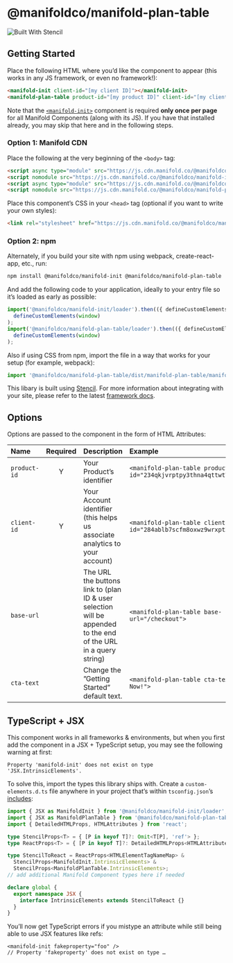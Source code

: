 # @manifoldco/manifold-plan-table

![Built With Stencil](https://img.shields.io/badge/-Built%20With%20Stencil-16161d.svg?logo=data%3Aimage%2Fsvg%2Bxml%3Bbase64%2CPD94bWwgdmVyc2lvbj0iMS4wIiBlbmNvZGluZz0idXRmLTgiPz4KPCEtLSBHZW5lcmF0b3I6IEFkb2JlIElsbHVzdHJhdG9yIDE5LjIuMSwgU1ZHIEV4cG9ydCBQbHVnLUluIC4gU1ZHIFZlcnNpb246IDYuMDAgQnVpbGQgMCkgIC0tPgo8c3ZnIHZlcnNpb249IjEuMSIgaWQ9IkxheWVyXzEiIHhtbG5zPSJodHRwOi8vd3d3LnczLm9yZy8yMDAwL3N2ZyIgeG1sbnM6eGxpbms9Imh0dHA6Ly93d3cudzMub3JnLzE5OTkveGxpbmsiIHg9IjBweCIgeT0iMHB4IgoJIHZpZXdCb3g9IjAgMCA1MTIgNTEyIiBzdHlsZT0iZW5hYmxlLWJhY2tncm91bmQ6bmV3IDAgMCA1MTIgNTEyOyIgeG1sOnNwYWNlPSJwcmVzZXJ2ZSI%2BCjxzdHlsZSB0eXBlPSJ0ZXh0L2NzcyI%2BCgkuc3Qwe2ZpbGw6I0ZGRkZGRjt9Cjwvc3R5bGU%2BCjxwYXRoIGNsYXNzPSJzdDAiIGQ9Ik00MjQuNywzNzMuOWMwLDM3LjYtNTUuMSw2OC42LTkyLjcsNjguNkgxODAuNGMtMzcuOSwwLTkyLjctMzAuNy05Mi43LTY4LjZ2LTMuNmgzMzYuOVYzNzMuOXoiLz4KPHBhdGggY2xhc3M9InN0MCIgZD0iTTQyNC43LDI5Mi4xSDE4MC40Yy0zNy42LDAtOTIuNy0zMS05Mi43LTY4LjZ2LTMuNkgzMzJjMzcuNiwwLDkyLjcsMzEsOTIuNyw2OC42VjI5Mi4xeiIvPgo8cGF0aCBjbGFzcz0ic3QwIiBkPSJNNDI0LjcsMTQxLjdIODcuN3YtMy42YzAtMzcuNiw1NC44LTY4LjYsOTIuNy02OC42SDMzMmMzNy45LDAsOTIuNywzMC43LDkyLjcsNjguNlYxNDEuN3oiLz4KPC9zdmc%2BCg%3D%3D&colorA=16161d&style=flat-square)

## Getting Started

Place the following HTML where you’d like the component to appear (this works in any JS framework,
or even no framework!):

```html
<manifold-init client-id="[my client ID]"></manifold-init>
<manifold-plan-table product-id="[my product ID]" client-id="[my client ID]"></manifold-plan-table>
```

Note that the [`<manifold-init>`][manifold-init] component is required **only once per page** for
all Manifold Components (along with its JS). If you have that installed already, you may skip that
here and in the following steps.

### Option 1: Manifold CDN

Place the following at the very beginning of the `<body>` tag:

<!-- prettier-ignore -->
```html
<script async type="module" src="https://js.cdn.manifold.co/@manifoldco/manifold-init/dist/manifold-init/manifold-init.esm.js" ></script>
<script nomodule src="https://js.cdn.manifold.co/@manifoldco/manifold-init/dist/manifold-init/manifold-init.js" ></script>
<script async type="module" src="https://js.cdn.manifold.co/@manifoldco/manifold-plan-table/dist/manifold-plan-table/manifold-plan-table.esm.js" ></script>
<script nomodule src="https://js.cdn.manifold.co/@manifoldco/manifold-plan-table/dist/manifold-plan-table.js" ></script>
```

Place this component’s CSS in your `<head>` tag (optional if you want to write your own styles):

<!-- prettier-ignore -->
```html
<link rel="stylesheet" href="https://js.cdn.manifold.co/@manifoldco/manifold-plan-table/dist/manifold-plan-table/manifold-plan-table.css" />
```

### Option 2: npm

Alternately, if you build your site with npm using webpack, create-react-app, etc., run:

```bash
npm install @manifoldco/manifold-init @manifoldco/manifold-plan-table
```

And add the following code to your application, ideally to your entry file so it’s loaded as early
as possible:

```js
import('@manifoldco/manifold-init/loader').then(({ defineCustomElements }) =>
  defineCustomElements(window)
);
import('@manifoldco/manifold-plan-table/loader').then(({ defineCustomElements }) =>
  defineCustomElements(window)
);
```

Also if using CSS from npm, import the file in a way that works for your setup (for example,
webpack):

```js
import '@manifoldco/manifold-plan-table/dist/manifold-plan-table/manifold-plan-table.css';
```

This libary is built using [Stencil][stencil]. For more information about integrating with your
site, please refer to the latest [framework docs][stencil-framework].

## Options

Options are passed to the component in the form of HTML Attributes:

| Name         | Required | Description                                                                                                     | Example                                                            |
| :----------- | :------: | :-------------------------------------------------------------------------------------------------------------- | :----------------------------------------------------------------- |
| `product-id` |    Y     | Your Product’s identifier                                                                                       | `<manifold-plan-table product-id="234qkjvrptpy3thna4qttwt7m2nf6">` |
| `client-id`  |    Y     | Your Account identifier (this helps us associate analytics to your account)                                     | `<manifold-plan-table client-id="284ablb7scfm8oxwz9wrxpt2q0jii">`  |
| `base-url`   |          | The URL the buttons link to (plan ID & user selection will be appended to the end of the URL in a query string) | `<manifold-plan-table base-url="/checkout">`                       |
| `cta-text`   |          | Change the ”Getting Started” default text.                                                                      | `<manifold-plan-table cta-text="Buy Now!">`                        |

## TypeScript + JSX

This component works in all frameworks & environments, but when you first add the component in a
JSX + TypeScript setup, you may see the following warning at first:

```
Property 'manifold-init' does not exist on type 'JSX.IntrinsicElements'.
```

To solve this, import the types this library ships with. Create a `custom-elements.d.ts` file
anywhere in your project that’s within `tsconfig.json`’s [includes][tsconfig-includes]:

```ts
import { JSX as ManifoldInit } from '@manifoldco/manifold-init/loader';
import { JSX as ManifoldPlanTable } from '@manifoldco/manifold-plan-table/loader';
import { DetailedHTMLProps, HTMLAttributes } from 'react';

type StencilProps<T> = { [P in keyof T]?: Omit<T[P], 'ref'> };
type ReactProps<T> = { [P in keyof T]?: DetailedHTMLProps<HTMLAttributes<T[P]>, T[P]> };

type StencilToReact = ReactProps<HTMLElementTagNameMap> &
  StencilProps<ManifoldInit.IntrinsicElements> &
  StencilProps<ManifoldPlanTable.IntrinsicElements>;
// add additional Manifold Component types here if needed

declare global {
  export namespace JSX {
    interface IntrinsicElements extends StencilToReact {}
  }
}
```

You’ll now get TypeScript errors if you mistype an attribute while still being able to use JSX
features like refs:

```
<manifold-init fakeproperty="foo" />
// Property 'fakeproperty' does not exist on type …
```

[manifold-init]: https://github.com/manifoldco/manifold-init
[stencil-framework]: https://stenciljs.com/docs/overview
[stencil]: https://stenciljs.com/docs/introduction
[tsconfig-includes]: https://www.typescriptlang.org/docs/handbook/tsconfig-json.html#examples
